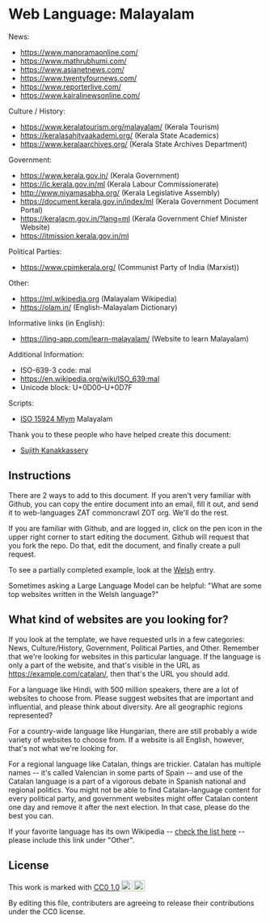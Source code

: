 # Web Language: Malayalam

News:
- https://www.manoramaonline.com/
- https://www.mathrubhumi.com/
- https://www.asianetnews.com/
- https://www.twentyfournews.com/
- https://www.reporterlive.com/
- https://www.kairalinewsonline.com/

Culture / History:
- https://www.keralatourism.org/malayalam/ (Kerala Tourism)
- https://keralasahityaakademi.org/ (Kerala State Academics)
- https://www.keralaarchives.org/ (Kerala State Archives Department)

Government:
- https://www.kerala.gov.in/ (Kerala Government)
- https://lc.kerala.gov.in/ml (Kerala Labour Commissionerate)
- http://www.niyamasabha.org/ (Kerala Legislative Assembly)
- https://document.kerala.gov.in/index/ml (Kerala Government Document Portal)
- https://keralacm.gov.in/?lang=ml (Kerala Government Chief Minister Website)
- https://itmission.kerala.gov.in/ml 

Political Parties:
- https://www.cpimkerala.org/ (Communist Party of India (Marxist))

Other:
- https://ml.wikipedia.org (Malayalam Wikipedia)
- https://olam.in/ (English-Malayalam Dictionary)

Informative links (in English):
- https://ling-app.com/learn-malayalam/ (Website to learn Malayalam)
  
Additional Information:
- ISO-639-3 code: mal
- https://en.wikipedia.org/wiki/ISO_639:mal
- Unicode block: U+0D00–U+0D7F

Scripts:
- <a href="https://en.wikipedia.org/wiki/ISO_15924">ISO 15924 Mlym</a> Malayalam 

Thank you to these people who have helped create this document:
- <a href="https://github.com/sujik18">Sujith Kanakkassery</a>

## Instructions

There are 2 ways to add to this document. If you aren't very familiar
with Github, you can copy the entire document into an email, fill it
out, and send it to web-languages ZAT commoncrawl ZOT org. We'll do the rest.

If you are familiar with Github, and are logged in, click on the pen
icon in the upper right corner to start editing the document.
Github will request that you fork the repo. Do that, edit the
document, and finally create a pull request.

To see a partially completed example, look at the
[Welsh](../living/welsh.md) entry.

Sometimes asking a Large Language Model can be helpful: "What are some
top websites written in the Welsh language?"

## What kind of websites are you looking for?

If you look at the template, we have requested urls in a few
categories: News, Culture/History, Government, Political Parties, and
Other. Remember that we're looking for websites in this particular
language. If the language is only a part of the website, and that's
visible in the URL as https://example.com/catalan/, then that's the
URL you should add.

For a language like Hindi, with 500 million speakers, there are a lot
of websites to choose from. Please suggest websites that are important
and influential, and please think about diversity. Are all geographic
regions represented?

For a country-wide language like Hungarian, there are still probably a
wide variety of websites to choose from. If a website is all English,
however, that's not what we're looking for.

For a regional language like Catalan, things are trickier. Catalan has
multiple names -- it's called Valencian in some parts of Spain -- and
use of the Catalan language is a part of a vigorous debate in Spanish
national and regional politics. You might not be able to find
Catalan-language content for every political party, and government
websites might offer Catalan content one day and remove it after
the next election. In that case, please do the best you can.

If your favorite language has its own Wikipedia -- [check the list here](https://en.wikipedia.org/wiki/List_of_Wikipedias) --
please include this link under "Other".

## License

<p xmlns:cc="http://creativecommons.org/ns#" >This work is marked with <a href="https://creativecommons.org/publicdomain/zero/1.0/?ref=chooser-v1" target="_blank" rel="license noopener noreferrer" style="display:inline-block;">CC0 1.0<img style="height:22px!important;margin-left:3px;vertical-align:text-bottom;" src="https://mirrors.creativecommons.org/presskit/icons/cc.svg?ref=chooser-v1" alt=""><img style="height:22px!important;margin-left:3px;vertical-align:text-bottom;" src="https://mirrors.creativecommons.org/presskit/icons/zero.svg?ref=chooser-v1" alt=""></a></p>

By editing this file, contributers are agreeing to release their contributions under the CC0 license.

